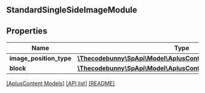 ## StandardSingleSideImageModule

## Properties

Name | Type | Description | Notes
------------ | ------------- | ------------- | -------------
**image_position_type** | [**\Thecodebunny\SpApi\Model\AplusContent\PositionType**](PositionType.md) |  |
**block** | [**\Thecodebunny\SpApi\Model\AplusContent\StandardImageTextBlock**](StandardImageTextBlock.md) |  | [optional]

[[AplusContent Models]](../) [[API list]](../../Api) [[README]](../../../README.md)
